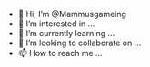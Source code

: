 - 👋 Hi, I’m @Mammusgameing
- 👀 I’m interested in ...
- 🌱 I’m currently learning ...
- 💞️ I’m looking to collaborate on ...
- 📫 How to reach me ...

<!---
Mammusgameing/Mammusgameing is a ✨ special ✨ repository because its `README.md` (this file) appears on your GitHub profile.
You can click the Preview link to take a look at your changes.
--->
